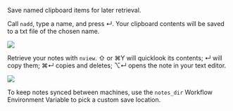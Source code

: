 Save named clipboard items for later retrieval.

Call `nadd`, type a name, and press ↵. Your clipboard contents will be saved to a txt file of the chosen name.

![](https://i.imgur.com/7IW8TSn.png)

Retrieve your notes with `nview`. ⇧ or ⌘Y will quicklook its contents; ↵ will copy them; ⌘↵ copies and deletes; ⌥↵ opens the note in your text editor.

![](https://i.imgur.com/xfFY6uW.png)

To keep notes synced between machines, use the `notes_dir` Workflow Environment Variable to pick a custom save location.
